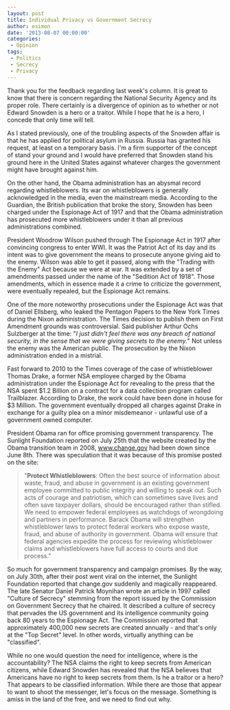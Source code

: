 ```yaml
---
layout: post
title: Individual Privacy vs Government Secrecy
author: esimon
date: '2013-08-07 00:00:00'
categories:
 - Opinion
tags:
 - Politics
 - Secrecy
 - Privacy
---
```

Thank you for the feedback regarding last week's column. It is great to know that there is concern regarding the National Security Agency and its proper role. There certainly is a divergence of opinion as to whether or not Edward Snowden is a hero or a traitor. While I hope that he is a hero, I concede that only time will tell. 
 
As I stated previously, one of the troubling aspects of the Snowden affair is that he has applied for political asylum in Russia. Russia has granted his request, at least on a temporary basis. I'm a firm supporter of the concept of stand your ground and I would have preferred that Snowden stand his ground here in the United States against whatever charges the government might have brought against him.

On the other hand, the Obama administration has an abysmal record regarding whistleblowers. Its war on whistleblowers is generally acknowledged in the media, even the mainstream media. According to the Guardian, the British publication that broke the story, Snowden has been charged under the Espionage Act of 1917 and that the Obama administration has prosecuted more whistleblowers under it than all previous administrations combined.
 
President Woodrow Wilson pushed through The Espionage Act in 1917 after convincing congress to enter WWI. It was the Patriot Act of its day and its intent was to give government the means to prosecute anyone giving aid to the enemy. Wilson was able to get it passed, along with the "Trading with the Enemy" Act because we were at war. It was extended by a set of amendments passed under the name of the "Sedition Act of 1918". Those amendments, which in essence made it a crime to criticize the government, were eventually repealed, but the Espionage Act remains.
 
One of the more noteworthy prosecutions under the Espionage Act was that of Daniel Ellsberg, who leaked the Pentagon Papers to the New York Times during the Nixon administration. The Times decision to publish them on First Amendment grounds was controversial. Said publisher Arthur Ochs Sulzberger at the time: "_I just didn't feel there was any breach of national security, in the sense that we were giving secrets to the enemy._" Not unless the enemy was the American public. The prosecution by the Nixon administration ended in a mistrial.

Fast forward to 2010 to the Times coverage of the case of whistleblower Thomas Drake, a former NSA employee charged by the Obama administration under the Espionage Act for revealing to the press that the NSA spent $1.2 Billion on a contract for a data collection program called Trailblazer. According to Drake, the work could have been done in house for $3 Million. The government eventually dropped all charges against Drake in exchange for a guilty plea on a minor misdemeanor - unlawful use of a government owned computer. 

President Obama ran for office promising government transparency. The Sunlight Foundation reported on July 25th that the website created by the Obama transition team in 2008, www.change.gov had been down since June 8th. There was speculation that it was because of this promise posted on the site:

> "**Protect Whistleblowers**: Often the best source of information about waste, fraud, and abuse in government is an existing government employee committed to public integrity and willing to speak out. Such acts of courage and patriotism, which can sometimes save lives and often save taxpayer dollars, should be encouraged rather than stifled. We need to empower federal employees as watchdogs of wrongdoing and partners in performance. Barack Obama will strengthen whistleblower laws to protect federal workers who expose waste, fraud, and abuse of authority in government. Obama will ensure that federal agencies expedite the process for reviewing whistleblower claims and whistleblowers have full access to courts and due process."

So much for government transparency and campaign promises. By the way, on July 30th, after their post went viral on the internet, the Sunlight Foundation reported that change.gov suddenly and magically reappeared. 
The late Senator Daniel Patrick Moynihan wrote an article in 1997 called "Culture of Secrecy" stemming from the report issued by the Commission on Government Secrecy that he chaired. It described a culture of secrecy that pervades the US government and its intelligence community going back 80 years to the Espionage Act. The Commission reported that approximately 400,000 new secrets are created annually - and that's only at the "Top Secret" level. In other words, virtually anything can be "classified".

While no one would question the need for intelligence, where is the accountability? The NSA claims the right to keep secrets from American citizens, while Edward Snowden has revealed that the NSA believes that Americans have no right to keep secrets from them. Is he a traitor or a hero? That appears to be classified information. While there are those that appear to want to shoot the messenger, let's focus on the message. Something is amiss in the land of the free, and we need to find out why. 
